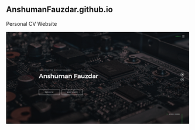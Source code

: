## AnshumanFauzdar.github.io

Personal CV Website

![Sample](https://github.com/AnshumanFauzdar/anshumanfauzdar.github.io/blob/master/screenshot.png)
